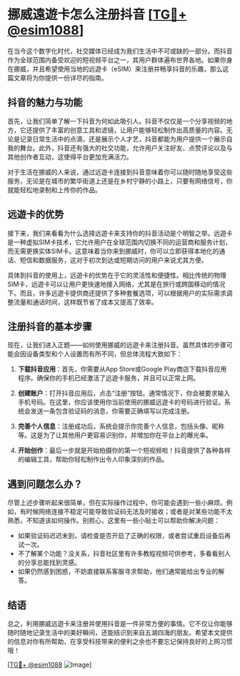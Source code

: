 # 挪威遠遊卡怎么注册抖音 [[TG💪+ @esim1088](https://t.me/s/esim1088)]

在当今这个数字化时代，社交媒体已经成为我们生活中不可或缺的一部分。而抖音作为全球范围内备受欢迎的短视频平台之一，其用户群体遍布世界各地。如果你身在挪威，并且希望使用当地的远遊卡（eSIM）来注册并畅享抖音的乐趣，那么这篇文章将为你提供一份详尽的指南。

## 抖音的魅力与功能

首先，让我们简单了解一下抖音为何如此吸引人。抖音不仅仅是一个分享视频的地方，它还提供了丰富的创意工具和滤镜，让用户能够轻松制作出高质量的内容。无论是记录日常生活中的点滴，还是展示个人才艺，抖音都能为用户提供一个展示自我的舞台。此外，抖音还有强大的社交功能，允许用户关注好友、点赞评论以及与其他创作者互动，这使得平台更加充满活力。

对于生活在挪威的人来说，通过远遊卡连接到抖音意味着你可以随时随地享受这些服务，无论是在城市的繁华街道上还是在乡村宁静的小路上，只要有网络信号，你就能轻松地录制和上传你的作品。

## 远遊卡的优势

接下来，我们来看看为什么选择远遊卡来支持你的抖音活动是个明智之举。远遊卡是一种虚拟SIM卡技术，它允许用户在全球范围内切换不同的运营商和服务计划，而无需更换实体SIM卡。这意味着当你来到挪威时，你可以立即获得本地化的通话、短信和数据服务，这对于初次到达或短期访问的用户来说尤其方便。

具体到抖音的使用上，远遊卡的优势在于它的灵活性和便捷性。相比传统的物理SIM卡，远遊卡可以让用户更快速地接入网络，尤其是在旅行或跨国移动的情况下。而且，许多远遊卡提供商还提供了多种套餐选项，可以根据用户的实际需求调整流量和通话时间，这样既节省了成本又提高了效率。

## 注册抖音的基本步骤

现在，让我们进入正题——如何使用挪威的远遊卡来注册抖音。虽然具体的步骤可能会因设备类型和个人设置而有所不同，但总体流程大致如下：

1. **下载抖音应用**：首先，你需要从App Store或Google Play商店下载抖音应用程序。确保你的手机已经激活了远遊卡服务，并且可以正常上网。
   
2. **创建账户**：打开抖音应用后，点击“注册”按钮。通常情况下，你会被要求输入手机号码。在这里，你应该使用你当前使用的挪威远遊卡的号码进行验证。系统会发送一条包含验证码的消息，你需要正确填写以完成注册。

3. **完善个人信息**：注册成功后，系统会提示你完善个人信息，包括头像、昵称等。这是为了让其他用户更容易识别你，并增加你在平台上的曝光率。

4. **开始创作**：最后一步就是开始拍摄你的第一个短视频啦！抖音提供了各种各样的编辑工具，帮助你轻松制作出令人印象深刻的作品。

## 遇到问题怎么办？

尽管上述步骤听起来很简单，但在实际操作过程中，你可能会遇到一些小麻烦。例如，有时候网络连接不稳定可能导致验证码无法及时接收；或者是对某些功能不太熟悉，不知道该如何操作。别担心，这里有一些小贴士可以帮助你解决问题：

- 如果验证码迟迟未到，请检查是否开启了正确的权限，或者尝试重启设备后再试一次。
- 不了解某个功能？没关系，抖音社区里有许多教程视频可供参考，多看看别人的分享总能找到灵感。
- 如果仍然感到困惑，不妨直接联系客服寻求帮助，他们通常能给出专业的解答。

## 结语

总之，利用挪威远遊卡来注册并使用抖音是一件非常方便的事情。它不仅让你能够随时随地记录生活中的美好瞬间，还能结识到来自五湖四海的朋友。希望本文提供的信息对你有所帮助，在享受科技带来的便利之余也不要忘记保持良好的上网习惯哦！

[[TG💪+ @esim1088](https://t.me/s/esim1088) ![Image](https://i.postimg.cc/4NQfJmqS/Snipaste-2025-05-13-00-14-12.png)]